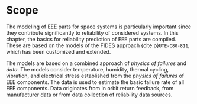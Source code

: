 # Scope

The modeling of EEE parts for space systems is particularly important since they contribute significantly to reliability of considered systems. In this chapter, the basics for reliability prediction of EEE parts are compiled. These are based on the models of the FIDES approach {cite:p}`UTE-C80-811`, which has been customized and extended.

The models are based on a combined approach of *physics of failures* and *data*. The models consider temperature, humidity, thermal cycling, vibration, and electrical stress established from the *physics of failures* of EEE components. The data is used to estimate the basic failure rate of all EEE components. Data originates from in orbit return feedback, from manufacturer data or from data collection of reliability data sources.
